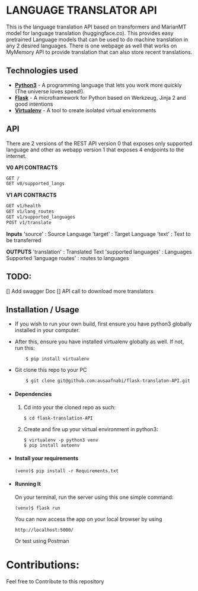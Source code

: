 # LANGUAGE TRANSLATOR API

This is the language translation API based on transformers and MarianMT model for language translation (huggingface.co). This provides easy pretrained Language models that can be used to do machine translation in any 2 desired languages.
There is one webpage as well that works on MyMemory API to provide translation that can also store recent translations.  

## Technologies used
* **[Python3](https://www.python.org/downloads/)** - A programming language that lets you work more quickly (The universe loves speed!).
* **[Flask](flask.pocoo.org/)** - A microframework for Python based on Werkzeug, Jinja 2 and good intentions
* **[Virtualenv](https://virtualenv.pypa.io/en/stable/)** - A tool to create isolated virtual environments

## API 
There are 2 versions of the  REST API
version 0 that exposes only supported language and other as webapp
version 1 that exposes 4 endpoints to the internet.

**V0 API CONTRACTS**

```txt
GET /
GET v0/supported_langs
```
**V1 API CONTRACTS**
```txt
GET v1/health
GET v1/lang_routes
GET v1/supported_languages
POST v1/translate
```
**Inputs**
'source' : Source Language 
'target' : Target Language
'text' : Text to be transferred

**OUTPUTS**
'translation' : Translated Text
'supported languages' : Languages Supported 
'language routes' : routes to languages


## TODO:
[] Add swagger Doc
[] API call to download more translators

## Installation / Usage
* If you wish to run your own build, first ensure you have python3 globally installed in your computer.

* After this, ensure you have installed virtualenv globally as well. If not, run this:
    ```
        $ pip install virtualenv
    ```
* Git clone this repo to your PC
    ```
        $ git clone git@github.com:ausaafnabi/flask-translaton-API.git
    ```


* #### Dependencies
    1. Cd into your the cloned repo as such:
        ```
        $ cd flask-translation-API
        ```

    2. Create and fire up your virtual environment in python3:
        ```
        $ virtualenv -p python3 venv
        $ pip install autoenv
        ```
* #### Install your requirements
    ```
    (venv)$ pip install -r Requirements.txt
    ```
* #### Running It
    On your terminal, run the server using this one simple command:
    ```
    (venv)$ flask run
    ```
    You can now access the app on your local browser by using
    ```
    http://localhost:5000/
    ```
    Or test using  Postman


# Contributions:
Feel free to Contribute to this repository

